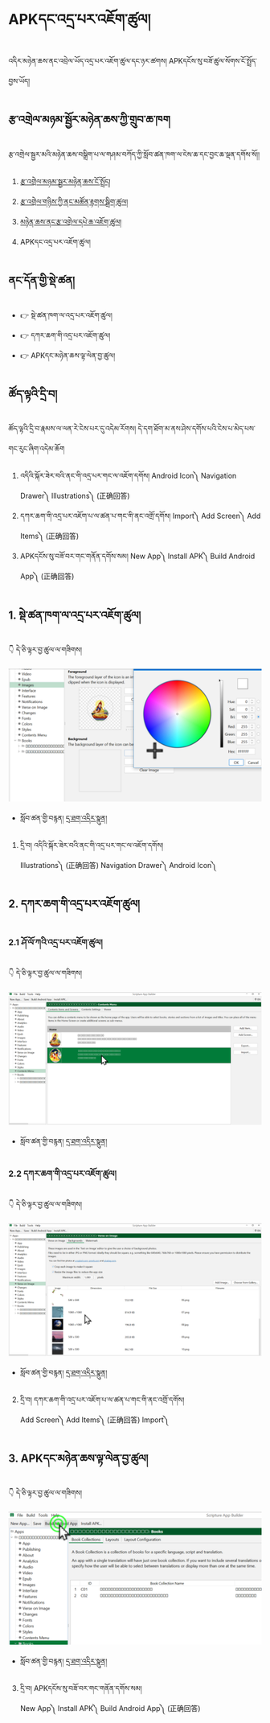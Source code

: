 # APKདང་འདྲ་པར་འཇོག་ཚུལ།

འདིར་མཉེན་ཆས་ནང་འབྲེལ་ཡོད་འདྲ་པར་འཇོག་ཚུལ་དང་ཉར་ཚགས། APKདངོས་སུ་བཟོ་ཚུལ་སོགས་ངོ་སྤྲོད་བྱས་ཡོད།
## རྩ་འགྲེལ་མཉམ་སྦྱོར་མཉེན་ཆས་ཀྱི་གྲུབ་ཆ་ཁག

རྩ་འགྲེལ་སྦྱར་མའི་མཉེན་ཆས་བསྒྲིག་པ་ལ་གཤམ་བཀོད་ཀྱི་སློབ་ཚན་ཁག་ལ་ངེས་ཆ་དང་བྱང་ཆ་ལྡན་དགོས་སོ།།

1. [རྩ་འགྲེལ་མཉམ་སྦྱར་མཉེན་ཆས་ངོ་སྤྲོད།](https://github.com/buda-base/budax/blob/master/howtoguides/SAB14/index.md)
2. [རྩ་འགྲེལ་གཉིས་ཀྱི་ནང་མཚོན་རྟགས་སྒྲིག་ཚུལ།](https://github.com/buda-base/budax/blob/master/howtoguides/SAB15/index.md)
3. [མཉེན་ཆས་ནང་རྩ་འགྲེལ་དཔེ་ཆ་འཇོག་ཚུལ།](https://github.com/buda-base/budax/blob/master/howtoguides/SAB16/index.md)
4. APKདང་འདྲ་པར་འཇོག་ཚུལ།

## ནང་དོན་གྱི་སྡེ་ཚན།

- 👉 སྡེ་ཚན་ཁག་ལ་འདྲ་པར་འཇོག་ཚུལ།
- 👉 དཀར་ཆག་གི་འདྲ་པར་འཇོག་ཚུལ།
- 👉 APKདང་མཉེན་ཆས་ལྟ་ལེན་བྱ་ཚུལ།

## ཚོད་ལྟའི་དྲི་བ།

ཚོད་ལྟའི་དྲི་བ་རྣམས་ལ་ལན་རེ་ངེས་པར་དུ་འདེམ་རོགས། དེ་དག་ཐོག་མ་ནས་ཤེས་དགོས་པའི་ངེས་པ་མེད་པས་གང་རུང་ཞིག་འདེམ་ཆོག

1. འདིའི་སྐོར་ཟེར་བའི་ནང་གི་འདྲ་པར་གང་ལ་འཇོག་དགོས། Android Icon༽ Navigation Drawer༽ Illustrations༽ (正确回答) 
2. དཀར་ཆག་གི་འདྲ་པར་འཇོག་པ་ལ་ཚན་པ་གང་གི་ནང་འགྲོ་དགོས། Import༽ Add Screen༽ Add Items༽ (正确回答) 
3. APKདངོས་སུ་བཟོ་བར་གང་གནོན་དགོས་སམ། New App༽ Install APK༽ Build Android App༽ (正确回答)

## 1. སྡེ་ཚན་ཁག་ལ་འདྲ་པར་འཇོག་ཚུལ།

👇 དེ་ཅི་ལྟར་བྱ་ཚུལ་ལ་གཟིགས།

![800](images/000001.png)


- སློབ་ཚན་གྱི་བརྙན། [དྲ་ཐག་འདིར་སྣུན།](https://drive.google.com/file/d/1q4tCoTtuVvAh3NuksRfW66h-2IRVs8t1/view?usp=sharing)


1. དྲི་བ། འདིའི་སྐོར་ཟེར་བའི་ནང་གི་འདྲ་པར་གང་ལ་འཇོག་དགོས།  
Illustrations༽ (正确回答) Navigation Drawer༽ Android Icon༽

## 2. དཀར་ཆག་གི་འདྲ་པར་འཇོག་ཚུལ།

### 2.1 ཤོ་ལོ་ཀའི་འདྲ་པར་འཇོག་ཚུལ།

👇 དེ་ཅི་ལྟར་བྱ་ཚུལ་ལ་གཟིགས།

![800](images/000002.png)


- སློབ་ཚན་གྱི་བརྙན། [དྲ་ཐག་འདིར་སྣུན།](https://drive.google.com/file/d/1mrp0-1Ys8zlLx4Q7xof5DYpmnQJB7ATo/view?usp=sharing)

### 2.2 དཀར་ཆག་གི་འདྲ་པར་འཇོག་ཚུལ།

👇 དེ་ཅི་ལྟར་བྱ་ཚུལ་ལ་གཟིགས།

![800](images/000003.png)


- སློབ་ཚན་གྱི་བརྙན། [དྲ་ཐག་འདིར་སྣུན།](https://drive.google.com/file/d/1f47CFW5k6kXKlRqtn-eIWEVPXX9XXnUk/view?usp=sharing)


2. དྲི་བ། དཀར་ཆག་གི་འདྲ་པར་འཇོག་པ་ལ་ཚན་པ་གང་གི་ནང་འགྲོ་དགོས།  
Add Screen༽ Add Items༽ (正确回答) Import༽

## 3. APKདང་མཉེན་ཆས་ལྟ་ལེན་བྱ་ཚུལ།

👇 དེ་ཅི་ལྟར་བྱ་ཚུལ་ལ་གཟིགས།

![800](images/000004.png)
 

- སློབ་ཚན་གྱི་བརྙན། [དྲ་ཐག་འདིར་སྣུན།](https://drive.google.com/file/d/1MWsUgFb9lDto21t43BLMggoJIf9nPvDW/view?usp=sharing)


3. དྲི་བ། APKདངོས་སུ་བཟོ་བར་གང་གནོན་དགོས་སམ།  
New App༽ Install APK༽ Build Android App༽ (正确回答)